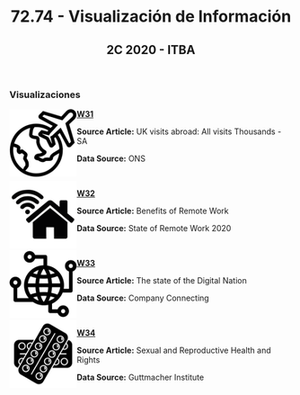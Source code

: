 <h1 align="center">72.74 - Visualización de Información</h1>
<h2 align="center">2C 2020 - ITBA</h2>
<br>
<h3>Visualizaciones</h3>
<img align="left" src="./w31_logo.png" width=120>

<a href="https://public.tableau.com/views/makeovermondayw31/Dashboard1?:language=es&:display_count=y&:origin=viz_share_link"><b>W31</b></a>  
<p><b>Source Article:</b> UK visits abroad: All visits Thousands - SA</p>
<p><b>Data Source:</b> ONS</p>

<br>

<img align="left" src="./w32_logo.png" width=120>

<a href="https://public.tableau.com/views/makeovermondayw32/Dashboard?:language=es&:display_count=y&:origin=viz_share_link"><b>W32</b></a>  
<p><b>Source Article:</b> Benefits of Remote Work</p>
<p><b>Data Source:</b> State of Remote Work 2020</p>

<br>

<img align="left" src="./w33_logo.png" width=120>

<a href="https://public.tableau.com/views/makeovermondayw33/Dashboard?:language=es&:display_count=y&:origin=viz_share_link"><b>W33</b></a>  
<p><b>Source Article:</b> The state of the Digital Nation</p>
<p><b>Data Source:</b> Company Connecting</p>

<br>

<img align="left" src="./w34_logo.png" width=120>

<a href="https://agusosimani.github.io/infovis/w34.html"><b>W34</b></a>  
<p><b>Source Article:</b> Sexual and Reproductive Health and Rights</p>
<p><b>Data Source:</b> Guttmacher Institute</p>
